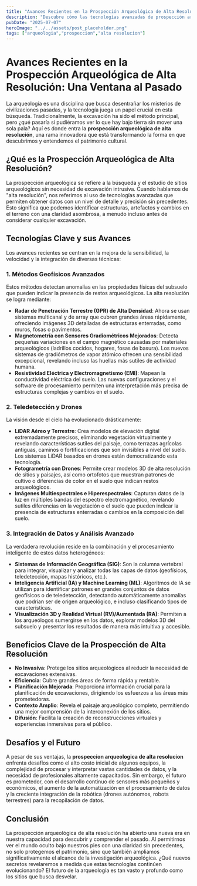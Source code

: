 ```yaml
---
title: "Avances Recientes en la Prospección Arqueológica de Alta Resolución: Una Ventana al Pasado"
description: "Descubre cómo las tecnologías avanzadas de prospección arqueológica de alta resolución, desde geofísica hasta teledetección y IA, están transformando el descubrimiento y la protección del patrimonio cultural sin necesidad de excavación."
pubDate: "2025-07-07"
heroImage: "../../assets/post_placeholder.png"
tags: ["arqueologia","prospeccion","alta resolucion"]
---
```



# Avances Recientes en la Prospección Arqueológica de Alta Resolución: Una Ventana al Pasado

La arqueología es una disciplina que busca desentrañar los misterios de civilizaciones pasadas, y la tecnología juega un papel crucial en esta búsqueda. Tradicionalmente, la excavación ha sido el método principal, pero ¿qué pasaría si pudiéramos ver lo que hay bajo tierra sin mover una sola pala? Aquí es donde entra la **prospección arqueológica de alta resolución**, una rama innovadora que está transformando la forma en que descubrimos y entendemos el patrimonio cultural.

## ¿Qué es la Prospección Arqueológica de Alta Resolución?

La prospección arqueológica se refiere a la búsqueda y el estudio de sitios arqueológicos sin necesidad de excavación intrusiva. Cuando hablamos de "alta resolución", nos referimos al uso de tecnologías avanzadas que permiten obtener datos con un nivel de detalle y precisión sin precedentes. Esto significa que podemos identificar estructuras, artefactos y cambios en el terreno con una claridad asombrosa, a menudo incluso antes de considerar cualquier excavación.

## Tecnologías Clave y sus Avances

Los avances recientes se centran en la mejora de la sensibilidad, la velocidad y la integración de diversas técnicas:

### 1. Métodos Geofísicos Avanzados

Estos métodos detectan anomalías en las propiedades físicas del subsuelo que pueden indicar la presencia de restos arqueológicos. La alta resolución se logra mediante:

*   **Radar de Penetración Terrestre (GPR) de Alta Densidad**: Ahora se usan sistemas multicanal y de array que cubren grandes áreas rápidamente, ofreciendo imágenes 3D detalladas de estructuras enterradas, como muros, fosas o pavimentos.
*   **Magnetometría con Sensores Gradiométricos Mejorados**: Detecta pequeñas variaciones en el campo magnético causadas por materiales arqueológicos (ladrillos cocidos, hogares, fosas de basura). Los nuevos sistemas de gradiómetros de vapor atómico ofrecen una sensibilidad excepcional, revelando incluso las huellas más sutiles de actividad humana.
*   **Resistividad Eléctrica y Electromagnetismo (EMI)**: Mapean la conductividad eléctrica del suelo. Las nuevas configuraciones y el software de procesamiento permiten una interpretación más precisa de estructuras complejas y cambios en el suelo.

### 2. Teledetección y Drones

La visión desde el cielo ha evolucionado drásticamente:

*   **LiDAR Aéreo y Terrestre**: Crea modelos de elevación digital extremadamente precisos, eliminando vegetación virtualmente y revelando características sutiles del paisaje, como terrazas agrícolas antiguas, caminos o fortificaciones que son invisibles a nivel del suelo. Los sistemas LiDAR basados en drones están democratizando esta tecnología.
*   **Fotogrametría con Drones**: Permite crear modelos 3D de alta resolución de sitios y paisajes, así como ortofotos que muestran patrones de cultivo o diferencias de color en el suelo que indican restos arqueológicos.
*   **Imágenes Multiespectrales e Hiperespectrales**: Capturan datos de la luz en múltiples bandas del espectro electromagnético, revelando sutiles diferencias en la vegetación o el suelo que pueden indicar la presencia de estructuras enterradas o cambios en la composición del suelo.

### 3. Integración de Datos y Análisis Avanzado

La verdadera revolución reside en la combinación y el procesamiento inteligente de estos datos heterogéneos:

*   **Sistemas de Información Geográfica (SIG)**: Son la columna vertebral para integrar, visualizar y analizar todas las capas de datos (geofísicos, teledetección, mapas históricos, etc.).
*   **Inteligencia Artificial (IA) y Machine Learning (ML)**: Algoritmos de IA se utilizan para identificar patrones en grandes conjuntos de datos geofísicos o de teledetección, detectando automáticamente anomalías que podrían ser de origen arqueológico, e incluso clasificando tipos de características.
*   **Visualización 3D y Realidad Virtual (RV)/Aumentada (RA)**: Permiten a los arqueólogos sumergirse en los datos, explorar modelos 3D del subsuelo y presentar los resultados de manera más intuitiva y accesible.

## Beneficios Clave de la Prospección de Alta Resolución

*   **No Invasiva**: Protege los sitios arqueológicos al reducir la necesidad de excavaciones extensivas.
*   **Eficiencia**: Cubre grandes áreas de forma rápida y rentable.
*   **Planificación Mejorada**: Proporciona información crucial para la planificación de excavaciones, dirigiendo los esfuerzos a las áreas más prometedoras.
*   **Contexto Amplio**: Revela el paisaje arqueológico completo, permitiendo una mejor comprensión de la interconexión de los sitios.
*   **Difusión**: Facilita la creación de reconstrucciones virtuales y experiencias inmersivas para el público.

## Desafíos y el Futuro

A pesar de sus ventajas, la **prospeccion arqueologica de alta resolucion** enfrenta desafíos como el alto costo inicial de algunos equipos, la complejidad de procesar y interpretar vastas cantidades de datos, y la necesidad de profesionales altamente capacitados. Sin embargo, el futuro es prometedor, con el desarrollo continuo de sensores más pequeños y económicos, el aumento de la automatización en el procesamiento de datos y la creciente integración de la robótica (drones autónomos, robots terrestres) para la recopilación de datos.

## Conclusión

La prospección arqueológica de alta resolución ha abierto una nueva era en nuestra capacidad para descubrir y comprender el pasado. Al permitirnos ver el mundo oculto bajo nuestros pies con una claridad sin precedentes, no solo protegemos el patrimonio, sino que también ampliamos significativamente el alcance de la investigación arqueológica. ¿Qué nuevos secretos revelaremos a medida que estas tecnologías continúen evolucionando? El futuro de la arqueología es tan vasto y profundo como los sitios que busca desvelar.

